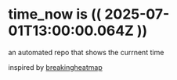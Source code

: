 # time_now is (( 2025-07-01T13:00:00.064Z ))

an automated repo that shows the currnent time

inspired by [breakingheatmap](https://github.com/breakingheatmap/breakingheatmap)